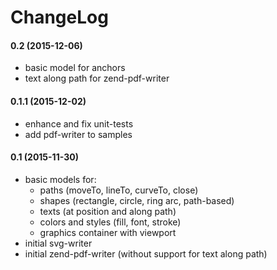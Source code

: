 # ChangeLog

#### 0.2 (2015-12-06)

- basic model for anchors
- text along path for zend-pdf-writer

#### 0.1.1 (2015-12-02)

- enhance and fix unit-tests
- add pdf-writer to samples

#### 0.1 (2015-11-30)

- basic models for:
    - paths (moveTo, lineTo, curveTo, close)
    - shapes (rectangle, circle, ring arc, path-based)
    - texts (at position and along path)
    - colors and styles (fill, font, stroke)
    - graphics container with viewport
- initial svg-writer
- initial zend-pdf-writer (without support for text along path)
